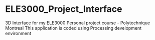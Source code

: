# ELE3000_Project_Interface
3D Interface for my ELE3000 Personal project course - Polytechnique Montreal
This application is coded using Processing development environment

